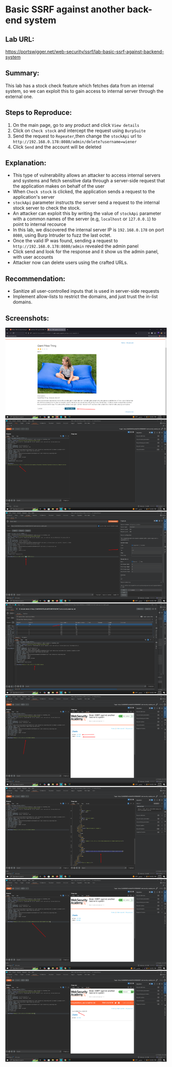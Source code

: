 # Basic SSRF against another back-end system

## Lab URL:
https://portswigger.net/web-security/ssrf/lab-basic-ssrf-against-backend-system

## Summary:
This lab has a stock check feature which fetches data from an internal system, so we can exploit this to gain access to internal server through the external one.

## Steps to Reproduce:
1. On the main page, go to any product and click `View details`
2. Click on `Check stock` and intercept the request using `BurpSuite`
3. Send the request to `Repeater`,then change the `stockApi` url to `http://192.168.0.178:8080/admin/delete?username=wiener`
4. Click `Send` and the account will be deleted


## Explanation:
- This type of vulnerability allows an attacker to access internal servers and systems and fetch sensitive data through a server-side request that the application makes on behalf of the user
- When `Check stock` is clicked, the application sends a request to the application's server
- `stockApi` parameter instructs the server send a request to the internal stock server to check the stock.
- An attacker can exploit this by writing the value of `stockApi` parameter with a common names of the server (e.g, `localhost` or `127.0.0.1`) to point to internal recource
- In this lab, we discovered the internal server IP is `192.168.0.178` on port `8080`, using Burp Intruder to fuzz the last octet.
- Once the valid IP was found, sending a request to `http://192.168.0.178:8080/admin` revealed the admin panel
- Click send and look for the response and it show us the admin panel, with user accounts
- Attacker now can delete users using the crafted URLs.

## Recommendation:
- Sanitize all user-controlled inputs that is used in server-side requests
- Implement allow-lists to restrict the domains, and just trust the in-list domains.

## Screenshots:
![screenshot](https://raw.githubusercontent.com/abdalla-samir/Web-Vulnerabilities-Reports/main/my_learning_journey/SSRF/report_one/report_images/image_one.png)
![screenshot](https://raw.githubusercontent.com/abdalla-samir/Web-Vulnerabilities-Reports/main/my_learning_journey/SSRF/report_one/report_images/image_two.png)
![screenshot](https://raw.githubusercontent.com/abdalla-samir/Web-Vulnerabilities-Reports/main/my_learning_journey/SSRF/report_one/report_images/image_three.png)
![screenshot](https://raw.githubusercontent.com/abdalla-samir/Web-Vulnerabilities-Reports/main/my_learning_journey/SSRF/report_one/report_images/image_four.png)
![screenshot](https://raw.githubusercontent.com/abdalla-samir/Web-Vulnerabilities-Reports/main/my_learning_journey/SSRF/report_one/report_images/image_five.png)
![screenshot](https://raw.githubusercontent.com/abdalla-samir/Web-Vulnerabilities-Reports/main/my_learning_journey/SSRF/report_one/report_images/image_six.png)
![screenshot](https://raw.githubusercontent.com/abdalla-samir/Web-Vulnerabilities-Reports/main/my_learning_journey/SSRF/report_one/report_images/image_seven.png)
![screenshot](https://raw.githubusercontent.com/abdalla-samir/Web-Vulnerabilities-Reports/main/my_learning_journey/SSRF/report_one/report_images/image_eight.png)

